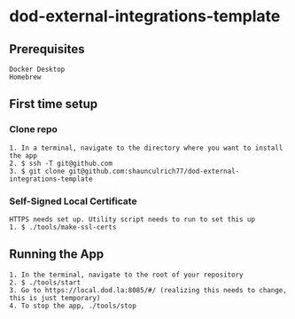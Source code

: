 # dod-external-integrations-template

## Prerequisites

```
Docker Desktop
Homebrew
```

## First time setup

### Clone repo

```
1. In a terminal, navigate to the directory where you want to install the app
2. $ ssh -T git@github.com
3. $ git clone git@github.com:shaunculrich77/dod-external-integrations-template
```

### Self-Signed Local Certificate

```
HTTPS needs set up. Utility script needs to run to set this up
1. $ ./tools/make-ssl-certs
```

## Running the App

```
1. In the terminal, navigate to the root of your repository
2. $ ./tools/start
3. Go to https://local.dod.la:8085/#/ (realizing this needs to change, this is just temporary)
4. To stop the app, ./tools/stop
```

